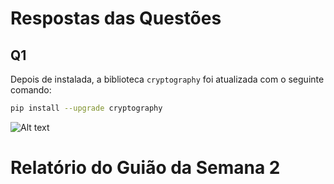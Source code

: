 # Respostas das Questões

## Q1

Depois de instalada, a biblioteca `cryptography` foi atualizada com o seguinte comando:

```bash
pip install --upgrade cryptography
```

![Alt text](g1-1.png)

# Relatório do Guião da Semana 2

